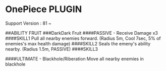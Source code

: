 # OnePiece PLUGIN

Support Version : 81 ~

##ABILITY FRUIT
###DarkDark Fruit
####PASSIVE - 
Receive Damage x3
####SKILL1
Pull all nearby enemies forward. (Radius 5m, Cool 7sec, 5% of enemies's max health damage)
####SKILL2
Seals the emeny's ability nearby. (Radius 1.5m, PASSIVE)
####SKILL3

####ULTIMATE - Blackhole/Riberation
Move all nearby enemies in blackhole
